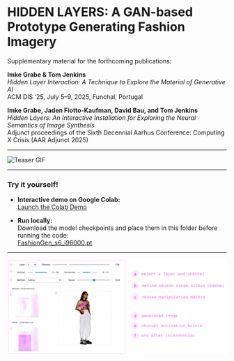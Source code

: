 # HIDDEN LAYERS: A GAN-based Prototype Generating Fashion Imagery

Supplementary material for the forthcoming publications:

**Imke Grabe & Tom Jenkins**  
*Hidden Layer Interaction: A Technique to Explore the Material of Generative AI*  
ACM DIS ‘25, July 5–9, 2025, Funchal, Portugal

**Imke Grabe, Jaden Fiotto-Kaufman, David Bau, and Tom Jenkins**  
*Hidden Layers: An Interactive Installation for Exploring the Neural Semantics of Image Synthesis*  
Adjunct proceedings of the Sixth Decennial Aarhus Conference: Computing X Crisis (AAR Adjunct 2025)

---

![Teaser GIF](images/teaser.gif)

---

### Try it yourself!

- **Interactive demo on Google Colab:**  
  [Launch the Colab Demo](https://colab.research.google.com/drive/1wNeIf2uVAf179m_q4kqXotMhXof1tQRr?usp=sharing)

- **Run locally:**  
  Download the model checkpoints and place them in this folder before running the code:  
  [FashionGen_s6_i96000.pt](https://drive.google.com/file/d/1gvsgHOVjfjZMCJLmvGeZpHqA31-WZLms/view?usp=sharing)

---
![Interface](images/interface.png)

